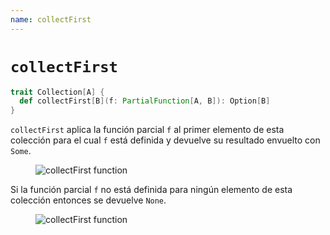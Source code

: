 ```yaml
---
name: collectFirst
---
```


# `collectFirst`

~~~ scala
trait Collection[A] {
  def collectFirst[B](f: PartialFunction[A, B]): Option[B]
}
~~~

`collectFirst` aplica la función parcial `f` al primer elemento de esta colección para el cual `f` está definida y devuelve su resultado envuelto con `Some`.

<figure class="diagram">
  <img src="../images/collectFirst.svg" alt="collectFirst function">
  <!-- <figcaption class="diagram-desc"></figcaption> -->
</figure>

Si la función parcial `f` no está definida para ningún elemento de esta colección entonces se devuelve `None`.

<figure class="diagram">
  <img src="../images/collectFirst.2.svg" alt="collectFirst function">
  <!-- <figcaption class="diagram-desc"></figcaption> -->
</figure>
